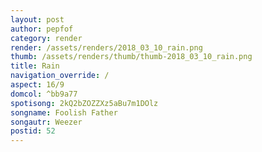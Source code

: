 ```yaml
---
layout: post
author: pepfof
category: render
render: /assets/renders/2018_03_10_rain.png
thumb: /assets/renders/thumb/thumb-2018_03_10_rain.png
title: Rain
navigation_override: /
aspect: 16/9
domcol: ^bb9a77
spotisong: 2kQ2bZOZZXz5aBu7m1DOlz
songname: Foolish Father
songautr: Weezer
postid: 52
---
```


<!--USER BEGIN 1-->

<!--USER END 1-->

<!--more-->
<!--USER BEGIN 2-->

<!--USER END 2-->

